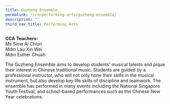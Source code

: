 ```yaml
---
title: Guzheng Ensemble
permalink: /cca/performing-arts/guzheng-ensemble/
description: ""
third_nav_title: Performing Arts
---
```

**CCA Teachers:**   
Ms Siow Ai Chiun   
Mdm Lau Xin Wei   
Mdm Esther Chuah

The Guzheng Ensemble aims to develop students' musical talents and pique their interest in Chinese traditional music. Students are guided by a professional instructor, who will not only hone their skills in the musical instrument, but also develop key life skills of discipline and teamwork. 
The ensemble has performed in many events including the National Singapore Youth Festival, and school-based performances such as the Chinese New Year celebrations.